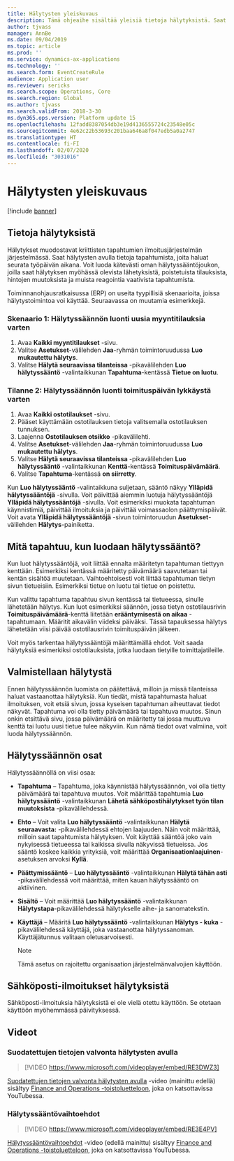 ```yaml
---
title: Hälytysten yleiskuvaus
description: Tämä ohjeaihe sisältää yleisiä tietoja hälytyksistä. Saat hälytysten avulla tietoja tapahtumista, joita haluat seurata työpäivän aikana.
author: tjvass
manager: AnnBe
ms.date: 09/04/2019
ms.topic: article
ms.prod: ''
ms.service: dynamics-ax-applications
ms.technology: ''
ms.search.form: EventCreateRule
audience: Application user
ms.reviewer: sericks
ms.search.scope: Operations, Core
ms.search.region: Global
ms.author: tjvass
ms.search.validFrom: 2018-3-30
ms.dyn365.ops.version: Platform update 15
ms.openlocfilehash: 12fadd8387054db3e19d4136555724c23548e05c
ms.sourcegitcommit: 4e62c22b53693c201baa646a8f047edb5a0a2747
ms.translationtype: HT
ms.contentlocale: fi-FI
ms.lasthandoff: 02/07/2020
ms.locfileid: "3031016"
---
```

# <a name="alerts-overview"></a>Hälytysten yleiskuvaus

[!include [banner](../includes/banner.md)]

## <a name="about-alerts"></a>Tietoja hälytyksistä
Hälytykset muodostavat kriittisten tapahtumien ilmoitusjärjestelmän järjestelmässä. Saat hälytysten avulla tietoja tapahtumista, joita haluat seurata työpäivän aikana. Voit luoda kätevästi oman hälytyssääntöjoukon, joilla saat hälytyksen myöhässä olevista lähetyksistä, poistetuista tilauksista, hintojen muutoksista ja muista reagointia vaativista tapahtumista.

Toiminnanohjausratkaisussa (ERP) on useita tyypillisiä skenaarioita, joissa hälytystoimintoa voi käyttää. Seuraavassa on muutamia esimerkkejä.

### <a name="scenario-1-create-an-alert-rule-for-new-sales-orders"></a>Skenaario 1: Hälytyssäännön luonti uusia myyntitilauksia varten

1. Avaa **Kaikki myyntitilaukset** -sivu.
2. Valitse **Asetukset**-välilehden **Jaa**-ryhmän toimintoruudussa **Luo mukautettu hälytys**.
3. Valitse **Hälytä seuraavissa tilanteissa** -pikavälilehden **Luo hälytyssääntö** -valintaikkunan **Tapahtuma**-kentässä **Tietue on luotu**.

### <a name="scenario-2-create-an-alert-rule-for-postponement-of-a-delivery-date"></a>Tilanne 2: Hälytyssäännön luonti toimituspäivän lykkäystä varten

1. Avaa **Kaikki ostotilaukset** -sivu.
2. Pääset käyttämään ostotilauksen tietoja valitsemalla ostotilauksen tunnuksen.
3. Laajenna **Ostotilauksen otsikko** -pikavälilehti.
4. Valitse **Asetukset**-välilehden **Jaa**-ryhmän toimintoruudussa **Luo mukautettu hälytys**.
5. Valitse **Hälytä seuraavissa tilanteissa** -pikavälilehden **Luo hälytyssääntö** -valintaikkunan **Kenttä**-kentässä **Toimituspäivämäärä**.
6. Valitse **Tapahtuma**-kentässä **on siirretty**.
    
Kun **Luo hälytyssääntö** -valintaikkuna suljetaan, sääntö näkyy **Ylläpidä hälytyssääntöjä** -sivulla. Voit päivittää aiemmin luotuja hälytyssääntöjä **Ylläpidä hälytyssääntöjä** -sivulla. Voit esimerkiksi muokata tapahtuman käynnistimiä, päivittää ilmoituksia ja päivittää voimassaolon päättymispäivät. Voit avata **Ylläpidä hälytyssääntöjä** -sivun toimintoruudun **Asetukset**-välilehden **Hälytys**-painiketta.

## <a name="what-occurs-when-an-alert-rule-is-created"></a>Mitä tapahtuu, kun luodaan hälytyssääntö?

Kun luot hälytyssääntöjä, voit liittää ennalta määritetyn tapahtuman tiettyyn kenttään. Esimerkiksi kentässä määritetty päivämäärä saavutetaan tai kentän sisältöä muutetaan. Vaihtoehtoisesti voit liittää tapahtuman tietyn sivun tietueisiin. Esimerkiksi tietue on luotu tai tietue on poistettu.

Kun valittu tapahtuma tapahtuu sivun kentässä tai tietueessa, sinulle lähetetään hälytys. Kun luot esimerkiksi säännön, jossa tietyn ostotilausrivin **Toimituspäivämäärä**-kenttä liitetään **erääntymisestä on aikaa** -tapahtumaan. Määritit aikavälin viideksi päiväksi. Tässä tapauksessa hälytys lähetetään viisi päivää ostotilausrivin toimituspäivän jälkeen.

Voit myös tarkentaa hälytyssääntöjä määrittämällä ehdot. Voit saada hälytyksiä esimerkiksi ostotilauksista, jotka luodaan tietyille toimittajatileille.

## <a name="preparing-for-an-alert"></a>Valmistellaan hälytystä

Ennen hälytyssäännön luomista on päätettävä, milloin ja missä tilanteissa haluat vastaanottaa hälytyksiä. Kun tiedät, mistä tapahtumasta haluat ilmoituksen, voit etsiä sivun, jossa kyseisen tapahtuman aiheuttavat tiedot näkyvät. Tapahtuma voi olla tietty päivämäärä tai tapahtuva muutos. Sinun onkin etsittävä sivu, jossa päivämäärä on määritetty tai jossa muuttuva kenttä tai luotu uusi tietue tulee näkyviin. Kun nämä tiedot ovat valmiina, voit luoda hälytyssäännön.

## <a name="components-of-an-alert-rule"></a>Hälytyssäännön osat

Hälytyssäännöllä on viisi osaa:

- **Tapahtuma** – Tapahtuma, joka käynnistää hälytyssäännön, voi olla tietty päivämäärä tai tapahtuva muutos. Voit määrittää tapahtumia **Luo hälytyssääntö** -valintaikkunan **Lähetä sähköpostihälytykset työn tilan muutoksista** -pikavälilehdessä.
- **Ehto** – Voit valita **Luo hälytyssääntö** -valintaikkunan **Hälytä seuraavasta:** -pikavälilehdessä ehtojen laajuuden. Näin voit määrittää, milloin saat tapahtumista hälytyksen. Voit käyttää sääntöä joko vain nykyisessä tietueessa tai kaikissa sivulla näkyvissä tietueissa. Jos sääntö koskee kaikkia yrityksiä, voit määrittää **Organisaationlaajuinen**-asetuksen arvoksi **Kyllä**.
- **Päättymissääntö** – **Luo hälytyssääntö** -valintaikkunan **Hälytä tähän asti** -pikavälilehdessä voit määrittää, miten kauan hälytyssääntö on aktiivinen.
- **Sisältö** – Voit määrittää **Luo hälytyssääntö** -valintaikkunan **Hälytystapa**-pikavälilehdessä hälytykselle aihe- ja sanomatekstin.
- **Käyttäjä** – Määritä **Luo hälytyssääntö** -valintaikkunan **Hälytys - kuka** -pikavälilehdessä käyttäjä, joka vastaanottaa hälytyssanoman. Käyttäjätunnus valitaan oletusarvoisesti.

    > [!NOTE]
    > Tämä asetus on rajoitettu organisaation järjestelmänvalvojien käyttöön.

## <a name="email-notifications-from-alerts"></a>Sähköposti-ilmoitukset hälytyksistä

Sähköposti-ilmoituksia hälytyksistä ei ole vielä otettu käyttöön. Se otetaan käyttöön myöhemmässä päivityksessä.

## <a name="videos"></a>Videot

### <a name="how-to-use-alerts-to-monitor-filtered-data"></a>Suodatettujen tietojen valvonta hälytysten avulla

> [!VIDEO https://www.microsoft.com/videoplayer/embed/RE3DWZ3]

[Suodatettujen tietojen valvonta hälytysten avulla](https://youtu.be/ZYKMcv6kl9s) -video (mainittu edellä) sisältyy [Finance and Operations -toistoluetteloon](https://www.youtube.com/playlist?list=PLcakwueIHoT_SYfIaPGoOhloFoCXiUSyW), joka on katsottavissa YouTubessa.

### <a name="alert-rule-options"></a>Hälytyssääntövaihtoehdot

> [!VIDEO https://www.microsoft.com/videoplayer/embed/RE3E4PV]

[Hälytyssääntövaihtoehdot](https://youtu.be/cpzimwOjicM) -video (edellä mainittu) sisältyy [Finance and Operations -toistoluetteloon](https://www.youtube.com/playlist?list=PLcakwueIHoT_SYfIaPGoOhloFoCXiUSyW), joka on katsottavissa YouTubessa.


